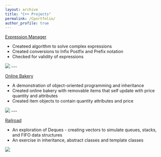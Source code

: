 ```yaml
---
layout: archive
title: "C++ Projects"
permalink: /Cportfolio/
author_profile: true
---
```


[Expression Manager](https://github.com/Andrustn/Andrustn.github.io/tree/master/C%2B%2B/Expression%20Solver)

- Createed algorithm to solve complex expressions
- Created conversions to Infix Postfix and Prefix notation
- Checked for validity of expressions

<img src="images/Screen Shot 2021-07-06 at 16.50.08.png?raw=true"/>
---

[Online Bakery](https://github.com/Andrustn/Andrustn.github.io/tree/master/C%2B%2B/Bakery)

- A demonstration of object-oriented programming and inheritance
- Created online bakery with removable items that self update with price quantity and attributes
- Created item objects to contain quantity attributes and price

<img src="images/Screen Shot 2021-07-06 at 16.57.33.png?raw=true"/>
---

[Railroad](https://github.com/Andrustn/Andrustn.github.io/tree/master/C%2B%2B/Railroad)

- An exploration of Deques - creating vectors to simulate queues, stacks, and FIFO data structures
- An exercise in inheritance, abstract classes and template classes

<img src="images/Screen Shot 2021-07-06 at 17.05.30.png?raw=true"/>


